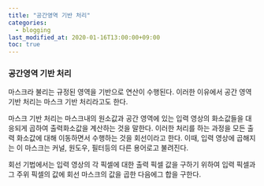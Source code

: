 ```yaml
---
title: "공간영역 기반 처리"
categories: 
  - blogging
last_modified_at: 2020-01-16T13:00:00+09:00
toc: true
---
```


### **공간영역 기반 처리**
마스크라 불리는 규정된 영역을 기반으로 연산이 수행된다. 
이러한 이유에서 공간 영역 기반 처리는 마스크 기반 처리라고도 한다.

마스크 기반 처리는 마스크내의 원소값과 공간 영역에 있는 입력 영상의 화소값들을 대응되게 곱하여 출력화소값을 계산하는 것을 말한다.
이러한 처리를 하는 과정을 모든 출력 화소값에 대해 이동하면서 수행하는 것을 회선이라고 한다.
이때, 입력 영상에 곱해지는 이 마스크는 커널, 원도우, 필터등의 다른 용어로고 불려진다.

회선 기법에서는 입력 영상의 각 픽셀에 대한 출력 픽셀 값을 구하기 위하여 입력 픽셀과 그 주위 픽셀의 값에 회선 마스크의 값을 곱한 다음에그 합을 구한다.
